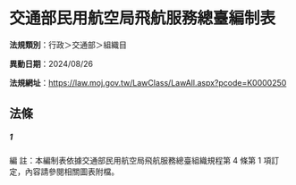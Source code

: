 # 交通部民用航空局飛航服務總臺編制表

**法規類別**：行政＞交通部＞組織目

**異動日期**：2024/08/26  

**法規網址**：https://law.moj.gov.tw/LawClass/LawAll.aspx?pcode=K0000250





## 法條
##### 1
編      註：本編制表依據交通部民用航空局飛航服務總臺組織規程第 4  條第 1  項訂定，內容請參閱相關圖表附檔。


